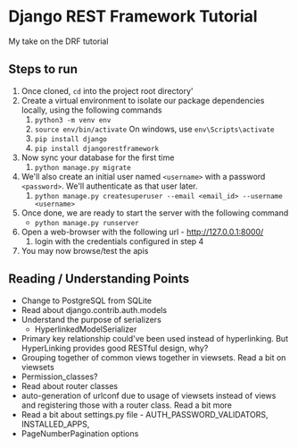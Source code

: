# Django REST Framework Tutorial

My take on the DRF tutorial

## Steps to run

1. Once cloned, `cd` into the project root directory'
2. Create a virtual environment to isolate our package dependencies locally, using the following commands
   1. `python3 -m venv env`
   2. `source env/bin/activate` On windows, use `env\Scripts\activate`
   3. `pip install django`
   4. `pip install djangorestframework`
3. Now sync your database for the first time
   1. `python manage.py migrate`
4. We'll also create an initial user named `<username>` with a password `<password>`. We'll authenticate as that user later.
   1. `python manage.py createsuperuser --email <email_id> --username <username>`
5. Once done, we are ready to start the server with the following command
    - `python manage.py runserver`
6. Open a web-browser with the following url - http://127.0.0.1:8000/
   1. login with the credentials configured in step 4
7. You may now browse/test the apis

## Reading / Understanding Points

- Change to PostgreSQL from SQLite
- Read about django.contrib.auth.models
- Understand the purpose of serializers
  - HyperlinkedModelSerializer
- Primary key relationship could've been used instead of hyperlinking. But HyperLinking provides good RESTful design, why?
- Grouping together of common views together in viewsets. Read a bit on viewsets
- Permission_classes?
- Read about router classes
- auto-generation of urlconf due to usage of viewsets instead of views and registering  those with a router class. Read a bit more
- Read a bit about settings.py file - AUTH_PASSWORD_VALIDATORS, INSTALLED_APPS, 
- PageNumberPagination options